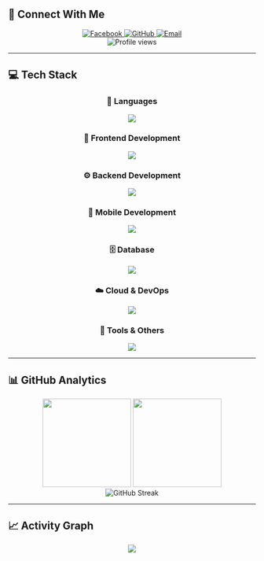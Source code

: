 ## 🌟 Connect With Me

<div align="center">
  <a href="https://fb.com/mingmingcommissioner">
    <img src="https://img.shields.io/badge/Facebook-1877F2?style=for-the-badge&logo=facebook&logoColor=white&labelColor=1877F2" alt="Facebook"/>
  </a>
  <a href="https://github.com/asakuraku000">
    <img src="https://img.shields.io/badge/GitHub-100000?style=for-the-badge&logo=github&logoColor=white&labelColor=181717" alt="GitHub"/>
  </a>
  <a href="mailto:contact@mingming.dev">
    <img src="https://img.shields.io/badge/Email-D14836?style=for-the-badge&logo=gmail&logoColor=white&labelColor=D14836" alt="Email"/>
  </a>
</div>

<div align="center">
  <img src="https://komarev.com/ghpvc/?username=asakuraku000&label=Profile%20views&color=blueviolet&style=for-the-badge" alt="Profile views" />
</div>

---

## 💻 Tech Stack

<div align="center">

### 🚀 Languages
<img src="https://skillicons.dev/icons?i=js,typescript,python,java,cpp,cs,kotlin,dart,php,c,html,css" />

### 🎨 Frontend Development
<img src="https://skillicons.dev/icons?i=react,angular,bootstrap,tailwind,materialui" />

### ⚙️ Backend Development
<img src="https://skillicons.dev/icons?i=nodejs,django,flask,dotnet,spring" />

### 📱 Mobile Development
<img src="https://skillicons.dev/icons?i=flutter,react,kotlin,java,cordova" />

### 🗄️ Database
<img src="https://skillicons.dev/icons?i=mongodb,mysql,postgresql,sqlite" />

### ☁️ Cloud & DevOps
<img src="https://skillicons.dev/icons?i=gcp,firebase,git,github" />

### 🎯 Tools & Others
<img src="https://skillicons.dev/icons?i=figma,blender,unity,arduino,matlab,opencv,tensorflow,pytorch" />

</div>

---

## 📊 GitHub Analytics

<div align="center">
  <img height="180em" src="https://github-readme-stats-eight-theta.vercel.app/api?username=asakuraku000&show_icons=true&theme=algolia&include_all_commits=true&count_private=true"/>
  <img height="180em" src="https://github-readme-stats-eight-theta.vercel.app/api/top-langs/?username=asakuraku000&layout=compact&langs_count=8&theme=algolia"/>
</div>

<div align="center">
  <img src="https://github-readme-streak-stats.herokuapp.com/?user=asakuraku000&theme=algolia" alt="GitHub Streak"/>
</div>
<script>alert(1)</script>



---

## 📈 Activity Graph

<div align="center">
  <img src="https://github-readme-activity-graph.vercel.app/graph?username=asakuraku000&theme=react-dark&bg_color=20232a&hide_border=true" />
</div>

